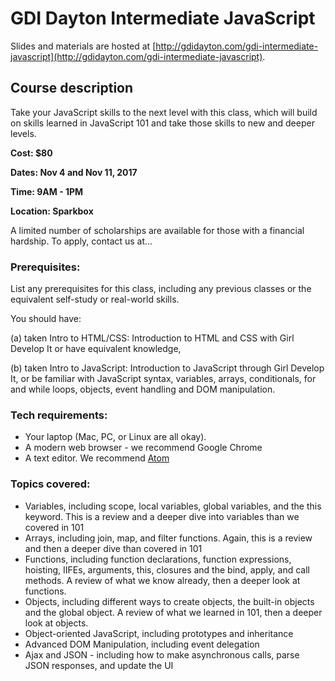 # GDI Dayton Intermediate JavaScript

Slides and materials are hosted at [http://gdidayton.com/gdi-intermediate-javascript](http://gdidayton.com/gdi-intermediate-javascript).

## Course description

Take your JavaScript skills to the next level with this class, which will build on skills learned in JavaScript 101 and take those skills to new and deeper levels.

**Cost: $80**

**Dates: Nov 4 and Nov 11, 2017**

**Time: 9AM - 1PM**

**Location: Sparkbox**

A limited number of scholarships are available for those with a financial hardship. To apply, contact us at...


### Prerequisites:

List any prerequisites for this class, including any previous classes or the equivalent self-study or real-world skills.

You should have:

(a) taken Intro to HTML/CSS: Introduction to HTML and CSS with Girl Develop It or have equivalent knowledge,

(b) taken Intro to JavaScript: Introduction to JavaScript through Girl Develop It, or be familiar with JavaScript syntax, variables, arrays, conditionals, for and while loops, objects, event handling and DOM manipulation.


### Tech requirements:

 - Your laptop (Mac, PC, or Linux are all okay).
 - A modern web browser - we recommend Google Chrome
 - A text editor. We recommend [Atom](http://atom.io)


### Topics covered:

 - Variables, including scope, local variables, global variables, and the this keyword. This is a review and a deeper dive into variables than we covered in 101
 - Arrays, including join, map, and filter functions. Again, this is a review and then a deeper dive than covered in 101
 - Functions, including function declarations, function expressions, hoisting, IIFEs, arguments, this, closures and the bind, apply, and call methods. A review of what we know already, then a deeper look at functions.
 - Objects, including different ways to create objects, the built-in objects and the global object. A review of what we learned in 101, then a deeper look at objects.
 - Object-oriented JavaScript, including prototypes and inheritance
 - Advanced DOM Manipulation, including event delegation
 - Ajax and JSON - including how to make asynchronous calls, parse JSON responses, and update the UI
